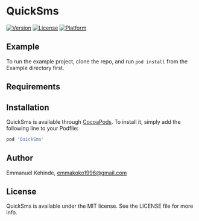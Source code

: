 # QuickSms

[![Version](https://img.shields.io/cocoapods/v/QuickSms.svg?style=flat)](http://cocoapods.org/pods/QuickSms)
[![License](https://img.shields.io/cocoapods/l/QuickSms.svg?style=flat)](http://cocoapods.org/pods/QuickSms)
[![Platform](https://img.shields.io/cocoapods/p/QuickSms.svg?style=flat)](http://cocoapods.org/pods/QuickSms)

## Example

To run the example project, clone the repo, and run `pod install` from the Example directory first.

## Requirements

## Installation

QuickSms is available through [CocoaPods](http://cocoapods.org). To install
it, simply add the following line to your Podfile:

```ruby
pod 'QuickSms'
```

## Author

Emmanuel Kehinde, emmakoko1996@gmail.com

## License

QuickSms is available under the MIT license. See the LICENSE file for more info.
